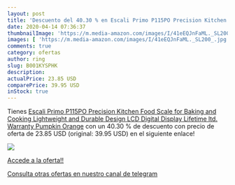 ```yaml
---
layout: post
title: 'Descuento del 40.30 % en Escali Primo P115PO Precision Kitchen Fo'
date: 2020-04-14 07:36:37
thumbnailImage: 'https://m.media-amazon.com/images/I/41eEQJnFaML._SL200_.jpg'
images: [ 'https://m.media-amazon.com/images/I/41eEQJnFaML._SL200_.jpg' ]
comments: true
category: ofertas
author: ring
slug: B001KYSPHK
description:
actualPrice: 23.85 USD
comparePrice: 39.95 USD
inStock: true
---
```


Tienes [Escali Primo P115PO Precision Kitchen Food Scale for Baking and Cooking  Lightweight and Durable Design  LCD Digital Display  Lifetime ltd. Warranty  Pumpkin Orange](https://www.amazon.com/dp/B001KYSPHK/?tag=redken08-20) con un 40.30 % de descuento con precio de oferta de 23.85 USD (original: 39.95 USD) en el siguiente enlace!

[![](https://m.media-amazon.com/images/I/41eEQJnFaML._SL200_.jpg)](https://www.amazon.com/dp/B001KYSPHK/?tag=redken08-20)

[Accede a la oferta!!](https://www.amazon.com/dp/B001KYSPHK/?tag=redken08-20)

[Consulta otras ofertas en nuestro canal de telegram](https://t.me/s/ofertas25)
